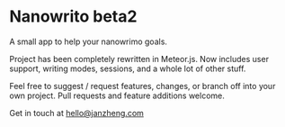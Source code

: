 Nanowrito beta2
=============
A small app to help your nanowrimo goals.

Project has been completely rewritten in Meteor.js.
Now includes user support, writing modes, sessions, and a whole lot of other stuff.

Feel free to suggest / request features, changes, or branch off into your own project.
Pull requests and feature additions welcome.

Get in touch at hello@janzheng.com